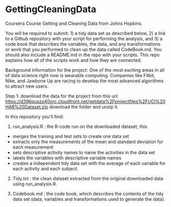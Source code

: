 # GettingCleaningData
Coursera Course Getting and Cleaning Data from Johns Hopkins.

You will be required to submit: 1) a tidy data set as described below, 2) a link to a Github repository with your script for performing the analysis, and 3) a code book that describes the variables, the data, and any transformations or work that you performed to clean up the data called CodeBook.md. You should also include a README.md in the repo with your scripts. This repo explains how all of the scripts work and how they are connected.

Background information for the project:
One of the most exciting areas in all of data science right now is wearable computing. Companies like Fitbit, Nike, and Jawbone Up are racing to develop the most advanced algorithms to attract new users. 

Step 1: download the data for the project from this url:
https://d396qusza40orc.cloudfront.net/getdata%2Fprojectfiles%2FUCI%20HAR%20Dataset.zip
download the folder and unzip it.

In this repository you'll find:
1. run_analysis.R : the R-code run on the downloaded dataset; this
- merges the training and test sets to create one data set
- extracts only the measurements of the mean and standard deviation for each measurement
- sets descriptive activity names to name the activities in the data set
- labels the variables with descriptive variable names
- creates a independent tidy data set with the average of each variable for each activity and each subject.

2. Tidy.txt : the clean dataset extracted from the original downloaded data using run_analysis.R.

3. Codebook.md : the code book, which describes the contents of the tidy data set (data, variables and transformations used to generate the data).
